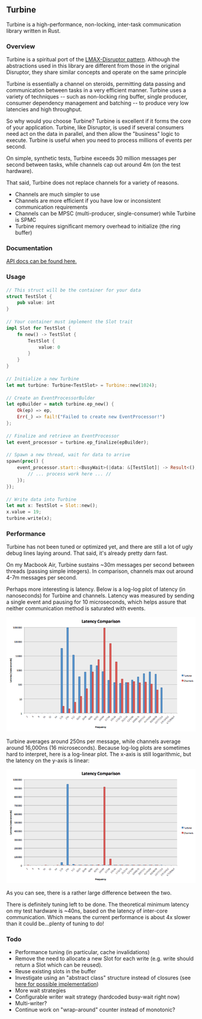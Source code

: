 ## Turbine

Turbine is a high-performance, non-locking, inter-task communication library written in Rust.

### Overview
Turbine is a spiritual port of the [LMAX-Disruptor pattern](https://github.com/LMAX-Exchange/disruptor).  Although the abstractions used in this library are different from those in the original Disruptor, they share similar concepts and operate on the same principle

Turbine is essentially a channel on steroids, permitting data passing and communication between tasks in a very efficient manner.  Turbine uses a variety of techniques -- such as non-locking ring buffer, single producer, consumer dependency management and batching -- to produce very low latencies and high throughput.

So why would you choose Turbine?  Turbine is excellent if it forms the core of your application.  Turbine, like Disruptor, is used if several consumers need act on the data in parallel, and then allow the "business" logic to execute.
Turbine is useful when you need to process millions of events per second.

On simple, synthetic tests, Turbine exceeds 30 million messages per second between tasks, while channels cap out around 4m (on the test hardware).

That said, Turbine does not replace channels for a variety of reasons.

- Channels are much simpler to use
- Channels are more efficient if you have low or inconsistent communication requirements
- Channels can be MPSC (multi-producer, single-consumer) while Turbine is SPMC
- Turbine requires significant memory overhead to initialize (the ring buffer)

### Documentation

[API docs can be found here.](http://polyfractal.github.io/Turbine/turbine/)

### Usage

```rust
// This struct will be the container for your data
struct TestSlot {
    pub value: int
}

// Your container must implement the Slot trait
impl Slot for TestSlot {
    fn new() -> TestSlot {
        TestSlot {
            value: 0
        }
    }
}

// Initialize a new Turbine
let mut turbine: Turbine<TestSlot> = Turbine::new(1024);

// Create an EventProcessorBulder
let epBuilder = match turbine.ep_new() {
    Ok(ep) => ep,
	Err(_) => fail!("Failed to create new EventProcessor!")
};

// Finalize and retrieve an EventProcessor
let event_processor = turbine.ep_finalize(epBuilder);

// Spawn a new thread, wait for data to arrive
spawn(proc() {
	event_processor.start::<BusyWait>(|data: &[TestSlot]| -> Result<(),()> {
	    // ... process work here ... //
	});
});

// Write data into Turbine
let mut x: TestSlot = Slot::new();
x.value = 19;
turbine.write(x);
```

### Performance
Turbine has not been tuned or optimized yet, and there are still a lot of ugly debug lines laying around.  That said, it's already pretty darn fast.

On my Macbook Air, Turbine sustains ~30m messages per second between threads (passing simple integers).  In comparison, channels max out around 4-7m messages per second.

Perhaps more interesting is latency.  Below is a log-log plot of latency (in nanoseconds) for Turbine and channels.  Latency was measured by sending a single event and pausing for 10 microseconds, which helps assure that neither communication method is saturated with events.

![](turbine1.png)

Turbine averages around 250ns per message, while channels average around 16,000ns (16 microseconds).  Because log-log plots are sometimes hard to interpret, here is a log-linear plot.  The x-axis is still logarithmic, but the latency on the y-axis is linear:

![](turbine2.png)

As you can see, there is a rather large difference between the two.

There is definitely tuning left to be done.  The theoretical minimum latency on my test hardware is ~40ns, based on the latency of inter-core communication.  Which means the current performance is about 4x slower than it could be...plenty of tuning to do!

### Todo

- Performance tuning (in particular, cache invalidations)
- Remove the need to allocate a new Slot for each write (e.g. write should return a Slot which can be reused).
- Reuse existing slots in the buffer
- Investigate using an "abstract class" structure instead of closures (see [here for possible implementation](http://www.reddit.com/r/rust/comments/29ywdu/what_you_dont_love_about_rust/cipypom))
- More wait strategies
- Configurable writer wait strategy (hardcoded busy-wait right now)
- Multi-writer?
- Continue work on "wrap-around" counter instead of monotonic?